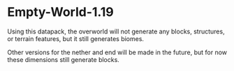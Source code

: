 # Empty-World-1.19
Using this datapack, the overworld will not generate any blocks, structures, or terrain features, but it still generates biomes.

Other versions for the nether and end will be made in the future, but for now these dimensions still generate blocks.
